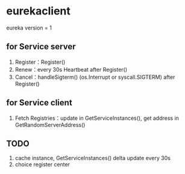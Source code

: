 # eurekaclient
eureka version = 1
## for Service server
1. Register：Register()  
2. Renew：every 30s Heartbeat after Register()   
3. Cancel：handleSigterm() (os.Interrupt or syscall.SIGTERM) after Register() 

## for Service client
1. Fetch Registries：update in GetServiceInstances(), get address in GetRandomServerAddress()

## TODO
1. cache instance, GetServiceInstances() delta update every 30s
2. choice register center